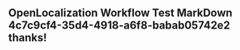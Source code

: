 <properties
ms.topic="hero-topic1"
ms.test1="hero-topic"
ms.test2="test"/>

## OpenLocalization Workflow Test MarkDown 4c7c9cf4-35d4-4918-a6f8-babab05742e2 thanks!
